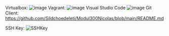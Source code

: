 Virtualbox: 
![image](https://github.com/Sildchoedeleti/Modul300Nicolas/assets/133661373/9c4636ea-b22d-41aa-9d08-adf96607a084)
Vagrant:
![image](https://github.com/Sildchoedeleti/Modul300Nicolas/assets/133661373/746c2455-f641-4213-812b-cb37a5cdb1a3)
Visual Studio Code
![image](https://github.com/Sildchoedeleti/Modul300Nicolas/assets/133661373/0219dc87-4e46-4c03-a738-a91274370393)
Git Client: 
https://github.com/Sildchoedeleti/Modul300Nicolas/blob/main/README.md

SSH Key:
![SSHKey](https://github.com/Sildchoedeleti/Modul300Nicolas/assets/133661373/747590e6-3b9e-4ea4-980d-f087cfa41a36)
